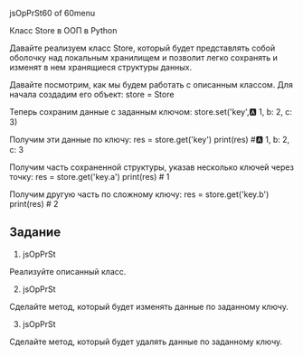 
jsOpPrSt60 of 60menu

Класс Store в ООП в Python

Давайте реализуем класс Store, который будет представлять собой оболочку над локальным хранилищем и позволит легко сохранять и изменят в нем хранящиеся структуры данных.

Давайте посмотрим, как мы будем работать с описанным классом. Для начала создадим его объект:
 store = Store 

Теперь сохраним данные с заданным ключом:
store.set('key',:a: 1, b: 2, c: 3) 

Получим эти данные по ключу:
 res = store.get('key') 
print(res)  #:a: 1, b: 2, c: 3

Получим часть сохраненной структуры, указав несколько ключей через точку:
 res = store.get('key.a') 
print(res)  # 1

Получим другую часть по сложному ключу:
 res = store.get('key.b') 
print(res)  # 2

## Задание

1. jsOpPrSt

Реализуйте описанный класс.

2. jsOpPrSt

Сделайте метод, который будет изменять данные по заданному ключу.

3. jsOpPrSt

Сделайте метод, который будет удалять данные по заданному ключу.

